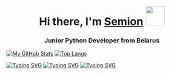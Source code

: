 <!-- <img src="/Users/mac/Downloads/Black Minimal Motivation Quote LinkedIn Banner.PNG" alt="альтернативный текст"> -->
<h1 align="center">Hi there, I'm <a href="https://www.linkedin.com/in/semion-shandruk/" target="_blank">Semion</a> 
<img src="https://github.com/blackcater/blackcater/raw/main/images/Hi.gif" width="50"/></h1>

<h3 align="center">Junior Python Developer from Belarus</h3>

[![My GitHub Stats](https://github-readme-stats.vercel.app/api/?username=Semion-Sh&count_private=true&theme=tokyonight&showicons=true)]()
[![Top Langs](https://github-readme-stats.vercel.app/api/top-langs/?username=Semion-Sh&layout=compact)](https://github.com/anuraghazra/github-readme-stats)


[![Typing SVG](https://readme-typing-svg.herokuapp.com?color=%2336BCF7&lines=W+A+R+M+L+Y)](https://git.io/typing-svg)
[![Typing SVG](https://readme-typing-svg.herokuapp.com?color=%2336BCF7&lines=W+A+R+M+L+Y)](https://git.io/typing-svg)
[![Typing SVG](https://readme-typing-svg.herokuapp.com?color=%2336BCF7&lines=W+A+R+M+L+Y)](https://git.io/typing-svg)
